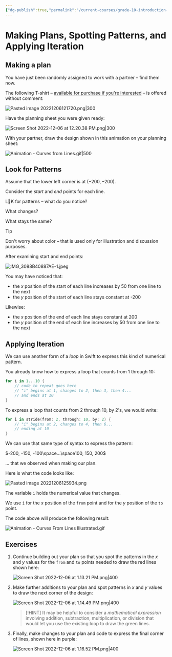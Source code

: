 ```yaml
---
{"dg-publish":true,"permalink":"/current-courses/grade-10-introduction-to-computer-studies/exercises/making-plans-spotting-patterns-and-applying-iteration/","tags":["ics2o"],"dgHomeLink":false}
---
```


# Making Plans, Spotting Patterns, and Applying Iteration

## Making a plan

You have just been randomly assigned to work with a partner – find them now.

The following T-shirt – [available for purchase if you're interested](https://ateelove.com/product/weeks-of-coding-can-save-hours-of-planning-programmer-t-shirt/) – is offered without comment:

![Pasted image 20221206121720.png|300](/img/user/Attachments/Pasted%20image%2020221206121720.png)

Have the planning sheet you were given ready:

![Screen Shot 2022-12-06 at 12.20.38 PM.png|300](/img/user/Attachments/Screen%20Shot%202022-12-06%20at%2012.20.38%20PM.png)

With your partner, draw the design shown in this animation on your planning sheet:

![Animation - Curves from Lines.gif|500](/img/user/Attachments/Animation%20-%20Curves%20from%20Lines.gif)

## Look for Patterns

Assume that the lower left corner is at $(-200, -200)$.

Consider the *start* and *end* points for each line.

L👀K for patterns – what do you notice?

What changes?

What stays the same?

> [!TIP]
> Don't worry about color – that is used only for illustration and discussion purposes.

After examining start and end points:

![IMG_3088B40887AE-1.jpeg](/img/user/Attachments/IMG_3088B40887AE-1.jpeg)

You may have noticed that:

- the $x$ position of the start of each line increases by 50 from one line to the next
- the $y$ position of the start of each line stays constant at -200

Likewise:

- the $x$ position of the end of each line stays constant at 200
- the $y$ position of the end of each line increases by 50 from one line to the next

## Applying Iteration

We can use another form of a *loop* in Swift to express this kind of numerical pattern.

You already know how to express a loop that counts from 1 through 10:

```swift
for i in 1...10 {
	// code to repeat goes here
	// "i" begins at 1, changes to 2, then 3, then 4...
	// and ends at 10
}
```

To express a loop that counts from 2 through 10, by 2's, we would write:

```swift
for i in stride(from: 2, through: 10, by: 2) {
    // "i" begins at 2, changes to 4, then 6...
    // ending at 10
}
```

We can use that same type of syntax to express the pattern:

$-200, -150, -100\space...\space100, 150, 200$

... that we observed when making our plan.

Here is what the code looks like:

![Pasted image 20221206125934.png](/img/user/Attachments/Pasted%20image%2020221206125934.png)

The variable `i` holds the numerical value that changes.

We use `i` for the $x$ position of the `from` point and for the $y$ position of the `to` point.

The code above will produce the following result:

![Animation - Curves From Lines Illustrated.gif](/img/user/Attachments/Animation%20-%20Curves%20From%20Lines%20Illustrated.gif)

## Exercises

1. Continue building out your plan so that you spot the patterns in the $x$ and $y$ values for the `from` and `to` points needed to draw the red lines shown here:
   
   ![Screen Shot 2022-12-06 at 1.13.21 PM.png|400](/img/user/Attachments/Screen%20Shot%202022-12-06%20at%201.13.21%20PM.png)
   
2. Make further additions to your plan and spot patterns in $x$ and $y$ values to draw the next corner of the design:
   
   ![Screen Shot 2022-12-06 at 1.14.49 PM.png|400](/img/user/Attachments/Screen%20Shot%202022-12-06%20at%201.14.49%20PM.png)
   
   > [!HINT]
   > It may be helpful to consider a *mathematical expression* involving addition, subtraction, multiplication, or division that would let you use the existing loop to draw the green lines.
   
3. Finally, make changes to your plan and code to express the final corner of lines, shown here in purple:
   
   ![Screen Shot 2022-12-06 at 1.16.52 PM.png|400](/img/user/Attachments/Screen%20Shot%202022-12-06%20at%201.16.52%20PM.png)
   
   
   


   
   
   